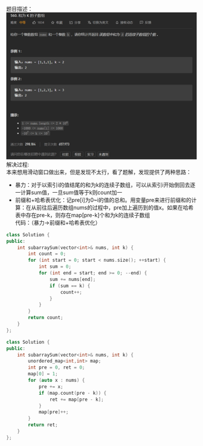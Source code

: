 题目描述：  
![image](/basical/array/image/image57.png)  
解决过程:  
本来想用滑动窗口做出来，但是发现不太行，看了题解，发现提供了两种思路：  
- 暴力：对于以索引i的值结尾的和为k的连续子数组，可以从索引i开始倒回去逐一计算sum值，一旦sum值等于k则count加一
- 前缀和+哈希表优化：记pre[i]为0~i的值的总和。用变量pre来进行前缀和的计算：在从前往后遍历数组nums的过程中，pre加上遍历到的值x。如果在哈希表中存在pre-k，则存在map[pre-k]个和为k的连续子数组  
代码：（暴力→前缀和+哈希表优化）  
```cpp
class Solution {
public:
    int subarraySum(vector<int>& nums, int k) {
        int count = 0;
        for (int start = 0; start < nums.size(); ++start) {
            int sum = 0;
            for (int end = start; end >= 0; --end) {
                sum += nums[end];
                if (sum == k) {
                    count++;
                }
            }
        }
        return count;
    }
};
```  
```cpp
class Solution {
public:
    int subarraySum(vector<int>& nums, int k) {
        unordered_map<int,int> map;
        int pre = 0, ret = 0;
        map[0] = 1;
        for (auto x : nums) {
            pre += x;
            if (map.count(pre - k)) {
                ret += map[pre - k];
            }
            map[pre]++;
        }
        return ret;
    }
};
```